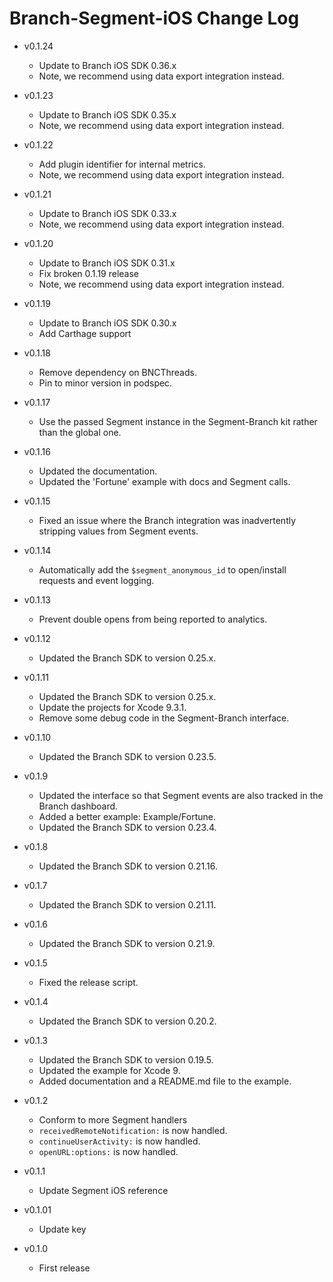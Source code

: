 # Branch-Segment-iOS Change Log

- v0.1.24
  * Update to Branch iOS SDK 0.36.x
  * Note, we recommend using data export integration instead.

- v0.1.23
  * Update to Branch iOS SDK 0.35.x
  * Note, we recommend using data export integration instead.

- v0.1.22
  * Add plugin identifier for internal metrics.
  * Note, we recommend using data export integration instead.

- v0.1.21
  * Update to Branch iOS SDK 0.33.x
  * Note, we recommend using data export integration instead.

- v0.1.20
  * Update to Branch iOS SDK 0.31.x
  * Fix broken 0.1.19 release
  * Note, we recommend using data export integration instead.

- v0.1.19
  * Update to Branch iOS SDK 0.30.x
  * Add Carthage support

- v0.1.18
  * Remove dependency on BNCThreads.
  * Pin to minor version in podspec.

- v0.1.17
  * Use the passed Segment instance in the Segment-Branch kit rather than the global one.

- v0.1.16
  * Updated the documentation.
  * Updated the 'Fortune' example with docs and Segment calls.

- v0.1.15
  * Fixed an issue where the Branch integration was inadvertently stripping values from Segment events.

- v0.1.14
  * Automatically add the `$segment_anonymous_id` to open/install requests and event logging.

- v0.1.13
  * Prevent double opens from being reported to analytics.

- v0.1.12
  * Updated the Branch SDK to version 0.25.x.

- v0.1.11
  * Updated the Branch SDK to version 0.25.x.
  * Update the projects for Xcode 9.3.1.
  * Remove some debug code in the Segment-Branch interface.

- v0.1.10
  * Updated the Branch SDK to version 0.23.5.

- v0.1.9
  * Updated the interface so that Segment events are also tracked in the Branch dashboard.
  * Added a better example: Example/Fortune.
  * Updated the Branch SDK to version 0.23.4.

- v0.1.8
  * Updated the Branch SDK to version 0.21.16.

- v0.1.7
  * Updated the Branch SDK to version 0.21.11.

- v0.1.6
  * Updated the Branch SDK to version 0.21.9.

- v0.1.5
  * Fixed the release script.

- v0.1.4
  * Updated the Branch SDK to version 0.20.2.

- v0.1.3
  * Updated the Branch SDK to version 0.19.5.
  * Updated the example for Xcode 9.
  * Added documentation and a README.md file to the example.

- v0.1.2
  * Conform to more Segment handlers
  * `receivedRemoteNotification:` is now handled.
  * `continueUserActivity:` is now handled.
  * `openURL:options:` is now handled.

- v0.1.1
  * Update Segment iOS reference

- v0.1.01
  * Update key

- v0.1.0
  * First release
